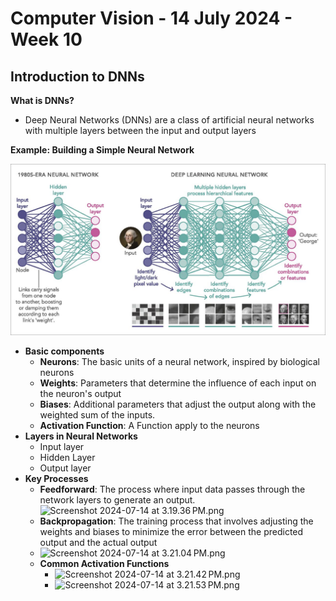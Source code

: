 # Computer Vision - 14 July 2024 - Week 10
## Introduction to DNNs 

**What is DNNs?**
- Deep Neural Networks
(DNNs) are a class of
artificial neural
networks with multiple
layers between the input
and output layers


**Example: Building a Simple Neural Network**

![img.png](img.png)

- **Basic components**
  - **Neurons**: The basic units of a neural network,
inspired by biological neurons
  - **Weights**: Parameters that determine the influence of
each input on the neuron's output
  - **Biases**: Additional parameters that adjust the output
along with the weighted sum of the inputs.
  - **Activation Function**: A Function apply to the neurons
- **Layers in Neural Networks**
  - Input layer
  - Hidden Layer
  - Output layer
- **Key Processes**
  - **Feedforward**: The process where input data passes through the network layers
to generate an output.
  ![Screenshot 2024-07-14 at 3.19.36 PM.png](..%2F..%2F..%2F..%2F..%2F..%2Fvar%2Ffolders%2F9d%2F7f20ppnx1tndyhj_ryqldllm0000gn%2FT%2FTemporaryItems%2FNSIRD_screencaptureui_qQbRn0%2FScreenshot%202024-07-14%20at%203.19.36%E2%80%AFPM.png)
  - **Backpropagation**: The training process that involves adjusting the weights and
  biases to minimize the error between the predicted output and the actual output
  - ![Screenshot 2024-07-14 at 3.21.04 PM.png](..%2F..%2F..%2F..%2F..%2F..%2Fvar%2Ffolders%2F9d%2F7f20ppnx1tndyhj_ryqldllm0000gn%2FT%2FTemporaryItems%2FNSIRD_screencaptureui_m3JEPQ%2FScreenshot%202024-07-14%20at%203.21.04%E2%80%AFPM.png)
  - **Common Activation Functions**
    - ![Screenshot 2024-07-14 at 3.21.42 PM.png](..%2F..%2F..%2F..%2F..%2F..%2Fvar%2Ffolders%2F9d%2F7f20ppnx1tndyhj_ryqldllm0000gn%2FT%2FTemporaryItems%2FNSIRD_screencaptureui_Y3o0kZ%2FScreenshot%202024-07-14%20at%203.21.42%E2%80%AFPM.png)
    - ![Screenshot 2024-07-14 at 3.21.53 PM.png](..%2F..%2F..%2F..%2F..%2F..%2Fvar%2Ffolders%2F9d%2F7f20ppnx1tndyhj_ryqldllm0000gn%2FT%2FTemporaryItems%2FNSIRD_screencaptureui_7aIEM2%2FScreenshot%202024-07-14%20at%203.21.53%E2%80%AFPM.png)